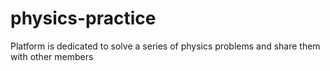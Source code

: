 # physics-practice
Platform is dedicated to solve a series of physics problems and share them with other members
